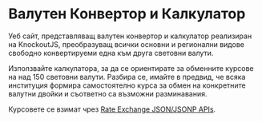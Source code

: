 # Валутен Конвертор и Калкулатор

Уеб сайт, представляващ валутен конвертор и калкулатор реализиран на KnockoutJS, преобразуващ всички основни и регионални видове свободно конвертируеми една към друга световни валути.

Използвайте калкулатора, за да се ориентирате за обменните курсове на над 150 световни валути. Разбира се, имайте в предвид, че всяка институция формира самостоятелно курса за обмен на конкретните валутни двойки и съответно са възможни разминавания.

Курсовете се взимат чрез [Rate Exchange JSON/JSONP APIs](https://github.com/hippasus/ExchangeRates).

